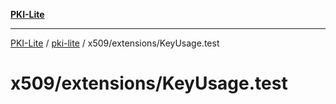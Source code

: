 [**PKI-Lite**](../../../../README.md)

---

[PKI-Lite](../../../../README.md) / [pki-lite](../../../README.md) / x509/extensions/KeyUsage.test

# x509/extensions/KeyUsage.test
